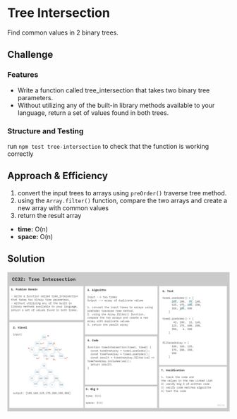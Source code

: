 # Tree Intersection

Find common values in 2 binary trees.

## Challenge

### Features

- Write a function called tree_intersection that takes two binary tree parameters.
- Without utilizing any of the built-in library methods available to your language, return a set of values found in both trees.

### Structure and Testing

run `npm test tree-intersection` to check that the function is working correctly

## Approach & Efficiency

1. convert the input trees to arrays using `preOrder()` traverse tree method.
2. using the `Array.filter()` function, compare the two arrays and create a new array with common values
3. return the result array

- **time:** O(n)
- **space:** O(n)

## Solution

![image](../assets/CC32.jpg)

<!-- ## Resources and Collaborators -->

